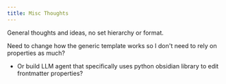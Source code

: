 ```yaml
---
title: Misc Thoughts
---
```

General thoughts and ideas, no set hierarchy or format. 

Need to change how the generic template works so I don't need to rely on properties as much? 
 - Or build LLM agent that specifically uses python obsidian library to edit frontmatter properties?

